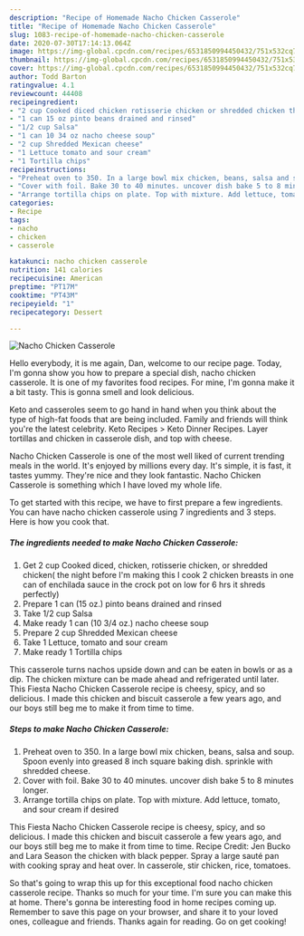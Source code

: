 ```yaml
---
description: "Recipe of Homemade Nacho Chicken Casserole"
title: "Recipe of Homemade Nacho Chicken Casserole"
slug: 1083-recipe-of-homemade-nacho-chicken-casserole
date: 2020-07-30T17:14:13.064Z
image: https://img-global.cpcdn.com/recipes/6531850994450432/751x532cq70/nacho-chicken-casserole-recipe-main-photo.jpg
thumbnail: https://img-global.cpcdn.com/recipes/6531850994450432/751x532cq70/nacho-chicken-casserole-recipe-main-photo.jpg
cover: https://img-global.cpcdn.com/recipes/6531850994450432/751x532cq70/nacho-chicken-casserole-recipe-main-photo.jpg
author: Todd Barton
ratingvalue: 4.1
reviewcount: 44408
recipeingredient:
- "2 cup Cooked diced chicken rotisserie chicken or shredded chicken the night before Im making this I cook 2 chicken breasts in one can of enchilada sauce in the crock pot on low for 6 hrs it shreds perfectly"
- "1 can 15 oz pinto beans drained and rinsed"
- "1/2 cup Salsa"
- "1 can 10 34 oz nacho cheese soup"
- "2 cup Shredded Mexican cheese"
- "1 Lettuce tomato and sour cream"
- "1 Tortilla chips"
recipeinstructions:
- "Preheat oven to 350. In a large bowl mix chicken, beans, salsa and soup. Spoon evenly into greased 8 inch square baking dish. sprinkle with shredded cheese."
- "Cover with foil. Bake 30 to 40 minutes. uncover dish bake 5 to 8 minutes longer."
- "Arrange tortilla chips on plate. Top with mixture. Add lettuce, tomato, and sour cream if desired"
categories:
- Recipe
tags:
- nacho
- chicken
- casserole

katakunci: nacho chicken casserole 
nutrition: 141 calories
recipecuisine: American
preptime: "PT17M"
cooktime: "PT43M"
recipeyield: "1"
recipecategory: Dessert

---
```



![Nacho Chicken Casserole](https://img-global.cpcdn.com/recipes/6531850994450432/751x532cq70/nacho-chicken-casserole-recipe-main-photo.jpg)

Hello everybody, it is me again, Dan, welcome to our recipe page. Today, I'm gonna show you how to prepare a special dish, nacho chicken casserole. It is one of my favorites food recipes. For mine, I'm gonna make it a bit tasty. This is gonna smell and look delicious.

Keto and casseroles seem to go hand in hand when you think about the type of high-fat foods that are being included. Family and friends will think you&#39;re the latest celebrity. Keto Recipes &gt; Keto Dinner Recipes. Layer tortillas and chicken in casserole dish, and top with cheese.

Nacho Chicken Casserole is one of the most well liked of current trending meals in the world. It's enjoyed by millions every day. It's simple, it is fast, it tastes yummy. They're nice and they look fantastic. Nacho Chicken Casserole is something which I have loved my whole life.


To get started with this recipe, we have to first prepare a few ingredients. You can have nacho chicken casserole using 7 ingredients and 3 steps. Here is how you cook that.

<!--inarticleads1-->

##### The ingredients needed to make Nacho Chicken Casserole:

1. Get 2 cup Cooked diced, chicken, rotisserie chicken, or shredded chicken( the night before I&#39;m making this I cook 2 chicken breasts in one can of enchilada sauce in the crock pot on low for 6 hrs it shreds perfectly)
1. Prepare 1 can (15 oz.) pinto beans drained and rinsed
1. Take 1/2 cup Salsa
1. Make ready 1 can (10 3/4 oz.) nacho cheese soup
1. Prepare 2 cup Shredded Mexican cheese
1. Take 1 Lettuce, tomato and sour cream
1. Make ready 1 Tortilla chips


This casserole turns nachos upside down and can be eaten in bowls or as a dip. The chicken mixture can be made ahead and refrigerated until later. This Fiesta Nacho Chicken Casserole recipe is cheesy, spicy, and so delicious. I made this chicken and biscuit casserole a few years ago, and our boys still beg me to make it from time to time. 

<!--inarticleads2-->

##### Steps to make Nacho Chicken Casserole:

1. Preheat oven to 350. In a large bowl mix chicken, beans, salsa and soup. Spoon evenly into greased 8 inch square baking dish. sprinkle with shredded cheese.
1. Cover with foil. Bake 30 to 40 minutes. uncover dish bake 5 to 8 minutes longer.
1. Arrange tortilla chips on plate. Top with mixture. Add lettuce, tomato, and sour cream if desired


This Fiesta Nacho Chicken Casserole recipe is cheesy, spicy, and so delicious. I made this chicken and biscuit casserole a few years ago, and our boys still beg me to make it from time to time. Recipe Credit: Jen Bucko and Lara Season the chicken with black pepper. Spray a large sauté pan with cooking spray and heat over. In casserole, stir chicken, rice, tomatoes. 

So that's going to wrap this up for this exceptional food nacho chicken casserole recipe. Thanks so much for your time. I'm sure you can make this at home. There's gonna be interesting food in home recipes coming up. Remember to save this page on your browser, and share it to your loved ones, colleague and friends. Thanks again for reading. Go on get cooking!
